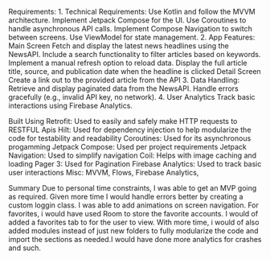 Requirements:
    1. Technical Requirements:
        Use Kotlin and follow the MVVM architecture.
        Implement Jetpack Compose for the UI.
        Use Coroutines to handle asynchronous API calls.
        Implement Compose Navigation to switch between screens.
        Use ViewModel for state management.
    2. App Features:
        Main Screen
            Fetch and display the latest news headlines using the NewsAPI.
            Include a search functionality to filter articles based on keywords.
            Implement a manual refresh option to reload data.
            Display the full article title, source, and publication date when the headline is clicked
        Detail Screen
            Create a link out to the provided article from the API
    3. Data Handling:
            Retrieve and display paginated data from the NewsAPI.
            Handle errors gracefully (e.g., invalid API key, no network).
    4. User Analytics
        Track basic interactions using Firebase Analytics.


Built Using
    Retrofit: Used to easily and safely make HTTP requests to RESTFUL Apis
    Hilt: Used for dependency injection to help modularize the code for testability and readability
    Coroutines: Used for its asynchronous progamming
    Jetpack Compose: Used per project requirements
    Jetpack Navigation: Used to simplify navigation
    Coil: Helps with image caching and loading
    Pager 3: Used for Pagination
    Firebase Analytics: Used to track basic user interactions
    Misc: MVVM, Flows, Firebase Analytics, 

Summary
    Due to personal time constraints, I was able to get an MVP going as required. Given more time 
    I would handle errors better by creating a custom loggin class. I was able to add animations
    on screen navigation. For favorites, i would have used Room to store the favorite accounts. I 
    would of added a favorites tab to for the user to view. With more time, i would of also added modules
    instead of just new folders to fully modularize the code and import the sections as needed.I would 
    have done more analytics for crashes and such.

